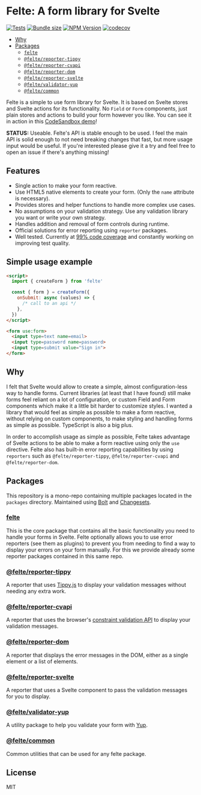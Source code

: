# Felte: A form library for Svelte

[![Tests](https://github.com/pablo-abc/felte/workflows/Tests/badge.svg)](https://github.com/pablo-abc/felte/actions/workflows/test.yml)
[![Bundle size](https://img.shields.io/bundlephobia/min/felte)](https://bundlephobia.com/result?p=felte)
[![NPM Version](https://img.shields.io/npm/v/felte)](https://www.npmjs.com/package/felte)
[![codecov](https://codecov.io/gh/pablo-abc/felte/branch/main/graph/badge.svg?token=T73OJZ50LC)](https://codecov.io/gh/pablo-abc/felte)

- [Why](#why)
- [Packages](#packages)
  - [`felte`](./packages/felte/README.md)
  - [`@felte/reporter-tippy`](./packages/reporter-tippy/README.md)
  - [`@felte/reporter-cvapi`](./packages/reporter-cvapi/README.md)
  - [`@felte/reporter-dom`](./packages/reporter-dom/README.md)
  - [`@felte/reporter-svelte`](./packages/reporter-svelte/README.md)
  - [`@felte/validator-yup`](./packages/validator-yup/README.md)
  - [`@felte/common`](./packages/common/README.md)

Felte is a simple to use form library for Svelte. It is based on Svelte stores and Svelte actions for its functionality. No `Field` or `Form` components, just plain stores and actions to build your form however you like. You can see it in action in this [CodeSandbox demo](https://codesandbox.io/s/felte-demo-wce2h?file=/App.svelte)!

**STATUS:** Useable. Felte's API is stable enough to be used. I feel the main API is solid enough to not need breaking changes that fast, but more usage input would be useful. If you're interested please give it a try and feel free to open an issue if there's anything missing!

## Features

- Single action to make your form reactive.
- Use HTML5 native elements to create your form. (Only the `name` attribute is necessary).
- Provides stores and helper functions to handle more complex use cases.
- No assumptions on your validation strategy. Use any validation library you want or write your own strategy.
- Handles addition and removal of form controls during runtime.
- Official solutions for error reporting using `reporter` packages.
- Well tested. Currently at [99% code coverage](https://app.codecov.io/gh/pablo-abc/felte) and constantly working on improving test quality.

## Simple usage example

```html
<script>
  import { createForm } from 'felte'

  const { form } = createForm({
    onSubmit: async (values) => {
      /* call to an api */
    },
  })
</script>

<form use:form>
  <input type=text name=email>
  <input type=password name=password>
  <input type=submit value="Sign in">
</form>
```

## Why

I felt that Svelte would allow to create a simple, almost configuration-less way to handle forms. Current libraries (at least that I have found) still make forms feel reliant on a lot of configuration, or custom Field and Form components which make it a little bit harder to customize styles. I wanted a library that would feel as simple as possible to make a form reactive, without relying on custom components, to make styling and handling forms as simple as possible. TypeScript is also a big plus.

In order to accomplish usage as simple as possible, Felte takes advantage of Svelte actions to be able to make a form reactive using only the `use` directive. Felte also has built-in error reporting capabilities by using `reporters` such as `@felte/reporter-tippy`, `@felte/reporter-cvapi` and `@felte/reporter-dom`.


## Packages

This repository is a mono-repo containing multiple packages located in the `packages` directory. Maintained using [Bolt](https://github.com/boltpkg/bolt) and [Changesets](https://github.com/atlassian/changesets).

### [felte](./packages/felte/README.md)

This is the core package that contains all the basic functionality you need to handle your forms in Svelte. Felte optionally allows you to use error reporters (see them as plugins) to prevent you from needing to find a way to display your errors on your form manually. For this we provide already some reporter packages contained in this same repo.

### [@felte/reporter-tippy](./packages/reporter-tippy/README.md)

A reporter that uses [Tippy.js](https://atomiks.github.io/tippyjs/) to display your validation messages without needing any extra work.

### [@felte/reporter-cvapi](./packages/reporter-cvapi/README.md)

A reporter that uses the browser's [constraint validation API](https://developer.mozilla.org/en-US/docs/Web/API/Constraint_validation) to display your validation messages.

### [@felte/reporter-dom](./packages/reporter-dom/README.md)

A reporter that displays the error messages in the DOM, either as a single element or a list of elements.

### [@felte/reporter-svelte](./packages/reporter-svelte/README.md)

A reporter that uses a Svelte component to pass the validation messages for you to display.

### [@felte/validator-yup](./packages/validator-yup/README.md)

A utility package to help you validate your form with [Yup](https://github.com/jquense/yup).

### [@felte/common](./packages/common/README.md)

Common utilities that can be used for any felte package.

## License

MIT

